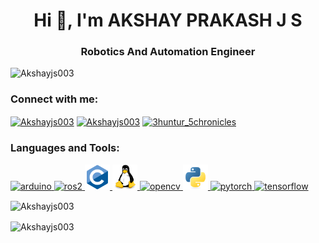 <h1 align="center">Hi 👋, I'm AKSHAY PRAKASH J S</h1>
<h3 align="center">Robotics And Automation Engineer</h3>
<p align="left">
  <img
    src="https://komarev.com/ghpvc/?username=alanantony6174&label=Profile%20views&color=0e75b6&style=flat"
    alt="Akshayjs003"
  />
</p>
<h3 align="left">Connect with me:</h3>
<p align="left">
  <a href="https://www.linkedin.com/in/akshay-prakash-j-s-466bb91b5" target="blank"
    ><img
      align="center"
      src="https://raw.githubusercontent.com/rahuldkjain/github-profile-readme-generator/master/src/images/icons/Social/linked-in-alt.svg"
      alt="Akshayjs003"
      height="30"
      width="40"
  /></a>
  <a href="https://kaggle.com" target="blank"
    ><img
      align="center"
      src="https://raw.githubusercontent.com/rahuldkjain/github-profile-readme-generator/master/src/images/icons/Social/kaggle.svg"
      alt="Akshayjs003"
      height="30"
      width="40"
  /></a>
  <a href="https://instagram.com/alans_olly" target="blank"
    ><img
      align="center"
      src="https://raw.githubusercontent.com/rahuldkjain/github-profile-readme-generator/master/src/images/icons/Social/instagram.svg"
      alt="3huntur_5chronicles"
      height="30"
      width="40"
  /></a>
</p>
<h3 align="left">Languages and Tools:</h3>
<p align="left">
  <a href="https://www.arduino.cc/" target="_blank" rel="noreferrer">
    <img
      src="https://cdn.worldvectorlogo.com/logos/arduino-1.svg"
      alt="arduino"
      width="40"
      height="40"
    />
  </a>
  <a href="https://www.ros.org/" target="_blank" rel="noreferrer">
    <img
      src="https://upload.wikimedia.org/wikipedia/commons/b/bb/Ros_logo.svg"
      alt="ros2"
      width="40"
      height="40"
    />
  </a>
  <a href="https://www.cprogramming.com/" target="_blank" rel="noreferrer">
    <img
      src="https://raw.githubusercontent.com/devicons/devicon/master/icons/c/c-original.svg"
      alt="c"
      width="40"
      height="40"
    />
  </a>
  <a href="https://www.linux.org/" target="_blank" rel="noreferrer">
    <img
      src="https://raw.githubusercontent.com/devicons/devicon/master/icons/linux/linux-original.svg"
      alt="linux"
      width="40"
      height="40"
    />
  </a>
  <a href="https://opencv.org/" target="_blank" rel="noreferrer">
    <img
      src="https://www.vectorlogo.zone/logos/opencv/opencv-icon.svg"
      alt="opencv"
      width="40"
      height="40"
    />
  </a>
  <a href="https://www.python.org" target="_blank" rel="noreferrer">
    <img
      src="https://raw.githubusercontent.com/devicons/devicon/master/icons/python/python-original.svg"
      alt="python"
      width="40"
      height="40"
    />
  </a>
  <a href="https://pytorch.org/" target="_blank" rel="noreferrer">
    <img
      src="https://www.vectorlogo.zone/logos/pytorch/pytorch-icon.svg"
      alt="pytorch"
      width="40"
      height="40"
    />
  </a>
  <a href="https://www.tensorflow.org" target="_blank" rel="noreferrer">
    <img
      src="https://www.vectorlogo.zone/logos/tensorflow/tensorflow-icon.svg"
      alt="tensorflow"
      width="40"
      height="40"
    />
  </a>
</p>
<p>
  <img
    align="center"
    src="https://github-readme-stats.vercel.app/api/top-langs?username=alanantony6174&show_icons=true&locale=en&layout=compact"
    alt="Akshayjs003"
  />
</p>
<p>
  <img
    align="center"
    src="https://github-readme-streak-stats.herokuapp.com/?user=alanantony6174&"
    alt="Akshayjs003"
  />
</p>
